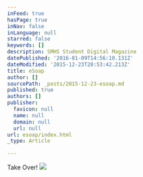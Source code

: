 ```yaml
---
inFeed: true
hasPage: true
inNav: false
inLanguage: null
starred: false
keywords: []
description: SMHS Student Digital Magazine
datePublished: '2016-01-09T14:56:10.131Z'
dateModified: '2015-12-23T20:53:42.213Z'
title: eSoap
author: []
sourcePath: _posts/2015-12-23-esoap.md
published: true
authors: []
publisher:
  favicon: null
  name: null
  domain: null
  url: null
url: esoap/index.html
_type: Article

---
```

Take Over!
![](https://the-grid-user-content.s3-us-west-2.amazonaws.com/317c5e39-2180-4d46-bdef-e48d38429d6c.jpg)